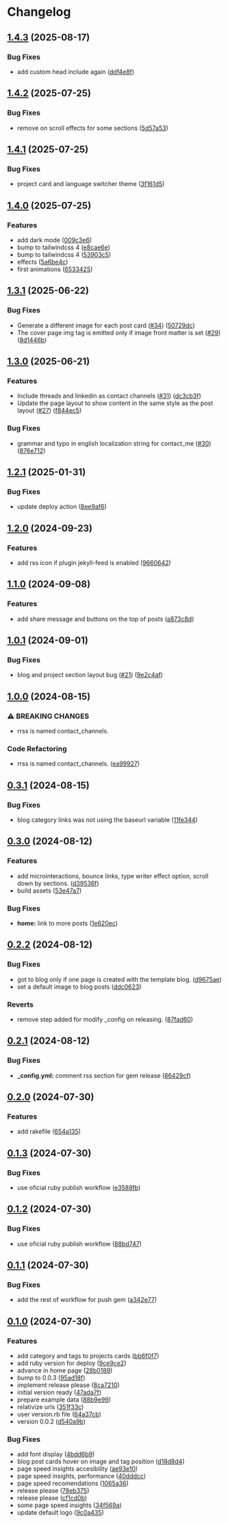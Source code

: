 # Changelog

## [1.4.3](https://github.com/a-chacon/awesome-jekyll-theme/compare/awesome-jekyll-theme/v1.4.2...awesome-jekyll-theme/v1.4.3) (2025-08-17)


### Bug Fixes

* add custom head include again ([ddf4e8f](https://github.com/a-chacon/awesome-jekyll-theme/commit/ddf4e8f3e76a65e7b023b790490a3ac9bd478811))

## [1.4.2](https://github.com/a-chacon/awesome-jekyll-theme/compare/awesome-jekyll-theme/v1.4.1...awesome-jekyll-theme/v1.4.2) (2025-07-25)


### Bug Fixes

* remove on scroll effects for some sections ([5d57a53](https://github.com/a-chacon/awesome-jekyll-theme/commit/5d57a53da58d1b4cbc8be785859aa2a464a281e9))

## [1.4.1](https://github.com/a-chacon/awesome-jekyll-theme/compare/awesome-jekyll-theme/v1.4.0...awesome-jekyll-theme/v1.4.1) (2025-07-25)


### Bug Fixes

* project card and language switcher theme ([3f161d5](https://github.com/a-chacon/awesome-jekyll-theme/commit/3f161d52ea01033527c25a7e16bf0e6aec4aa921))

## [1.4.0](https://github.com/a-chacon/awesome-jekyll-theme/compare/awesome-jekyll-theme/v1.3.1...awesome-jekyll-theme/v1.4.0) (2025-07-25)


### Features

* add dark mode ([009c3e6](https://github.com/a-chacon/awesome-jekyll-theme/commit/009c3e6984968442c6df6281715276012f98c2b9))
* bump to tailwindcss 4 ([e8cae6e](https://github.com/a-chacon/awesome-jekyll-theme/commit/e8cae6e0eac10d1408a744ef90dc1eacdb34bdfb))
* bump to tailwindcss 4 ([53903c5](https://github.com/a-chacon/awesome-jekyll-theme/commit/53903c52118d07ac01c2d38259e19b7c7e19b4da))
* effects ([5a6be4c](https://github.com/a-chacon/awesome-jekyll-theme/commit/5a6be4ce87d805fb16b380f4e208861031d95493))
* first animations ([6533425](https://github.com/a-chacon/awesome-jekyll-theme/commit/65334259d5ad95c0712dab50efcb8c6b8188fb37))

## [1.3.1](https://github.com/a-chacon/awesome-jekyll-theme/compare/awesome-jekyll-theme/v1.3.0...awesome-jekyll-theme/v1.3.1) (2025-06-22)


### Bug Fixes

* Generate a different image for each post card ([#34](https://github.com/a-chacon/awesome-jekyll-theme/issues/34)) ([50729dc](https://github.com/a-chacon/awesome-jekyll-theme/commit/50729dced03afeb555aca00e5f53ad9f5bba5561))
* The cover page img tag is emitted only if image front matter is set ([#29](https://github.com/a-chacon/awesome-jekyll-theme/issues/29)) ([8d1446b](https://github.com/a-chacon/awesome-jekyll-theme/commit/8d1446bea66bdbc254a57ef3a34c121abd26ae5c))

## [1.3.0](https://github.com/a-chacon/awesome-jekyll-theme/compare/awesome-jekyll-theme/v1.2.1...awesome-jekyll-theme/v1.3.0) (2025-06-21)


### Features

* Include threads and linkedin as contact channels ([#31](https://github.com/a-chacon/awesome-jekyll-theme/issues/31)) ([dc3cb3f](https://github.com/a-chacon/awesome-jekyll-theme/commit/dc3cb3f7177089aa99ce88fb6a29dbcac6c55827))
* Update the page layout to show content in the same style as the post layout ([#27](https://github.com/a-chacon/awesome-jekyll-theme/issues/27)) ([f844ec5](https://github.com/a-chacon/awesome-jekyll-theme/commit/f844ec558aa556ccf6b8b4282bd5db01243b7fd4))


### Bug Fixes

* grammar and typo in english localization string for contact_me ([#30](https://github.com/a-chacon/awesome-jekyll-theme/issues/30)) ([876e712](https://github.com/a-chacon/awesome-jekyll-theme/commit/876e712d89fdc1a62693ff74880d4ce4bec4a997))

## [1.2.1](https://github.com/a-chacon/awesome-jekyll-theme/compare/awesome-jekyll-theme/v1.2.0...awesome-jekyll-theme/v1.2.1) (2025-01-31)


### Bug Fixes

* update deploy action ([8ee9af6](https://github.com/a-chacon/awesome-jekyll-theme/commit/8ee9af671c15065f0cabab4db805c0d147fce6dd))

## [1.2.0](https://github.com/a-chacon/awesome-jekyll-theme/compare/awesome-jekyll-theme/v1.1.0...awesome-jekyll-theme/v1.2.0) (2024-09-23)


### Features

* add rss icon if plugin jekyll-feed is enabled ([9660642](https://github.com/a-chacon/awesome-jekyll-theme/commit/9660642a7a4dd661102782e8aa7a21a3c54f387a))

## [1.1.0](https://github.com/a-chacon/awesome-jekyll-theme/compare/awesome-jekyll-theme/v1.0.1...awesome-jekyll-theme/v1.1.0) (2024-09-08)


### Features

* add share message and buttons on the top of posts ([a873c8d](https://github.com/a-chacon/awesome-jekyll-theme/commit/a873c8d021e0587a12d024c3a282a9c7e4e68c66))

## [1.0.1](https://github.com/a-chacon/awesome-jekyll-theme/compare/awesome-jekyll-theme/v1.0.0...awesome-jekyll-theme/v1.0.1) (2024-09-01)


### Bug Fixes

* blog and project section layout  bug ([#21](https://github.com/a-chacon/awesome-jekyll-theme/issues/21)) ([9e2c4af](https://github.com/a-chacon/awesome-jekyll-theme/commit/9e2c4af64fad819cf2dfbddd14b325f654d4e792))

## [1.0.0](https://github.com/a-chacon/awesome-jekyll-theme/compare/awesome-jekyll-theme/v0.3.1...awesome-jekyll-theme/v1.0.0) (2024-08-15)


### ⚠ BREAKING CHANGES

* rrss is named contact_channels.

### Code Refactoring

* rrss is named contact_channels.  ([ea99927](https://github.com/a-chacon/awesome-jekyll-theme/commit/ea999276e778f29ad693a6f1adc30e09484ff2dc))

## [0.3.1](https://github.com/a-chacon/awesome-jekyll-theme/compare/awesome-jekyll-theme/v0.3.0...awesome-jekyll-theme/v0.3.1) (2024-08-15)


### Bug Fixes

* blog category links was not using the baseurl variable ([11fe344](https://github.com/a-chacon/awesome-jekyll-theme/commit/11fe344311d7fd20d937bc7005335d9ae9270cc5))

## [0.3.0](https://github.com/a-chacon/awesome-jekyll-theme/compare/awesome-jekyll-theme/v0.2.2...awesome-jekyll-theme/v0.3.0) (2024-08-12)


### Features

* add microinteractions, bounce links, type writer effect option, scroll down by sections. ([d39536f](https://github.com/a-chacon/awesome-jekyll-theme/commit/d39536f6eeddbaa3ae52085076f2918c47718e05))
* build assets ([53e47a7](https://github.com/a-chacon/awesome-jekyll-theme/commit/53e47a7b504c2bbf88fe9f85c068b09c3abacc18))


### Bug Fixes

* **home:** link to more posts ([1e620ec](https://github.com/a-chacon/awesome-jekyll-theme/commit/1e620ec774629f307a858bc29c13c0ad0a8fef6c))

## [0.2.2](https://github.com/a-chacon/awesome-jekyll-theme/compare/awesome-jekyll-theme/v0.2.1...awesome-jekyll-theme/v0.2.2) (2024-08-12)


### Bug Fixes

* got to blog only if one page is created with the template blog. ([d9675ae](https://github.com/a-chacon/awesome-jekyll-theme/commit/d9675ae8da8aabdf27773f0ae15f7a2f7abb1a03))
* set a default image to blog posts ([ddc0623](https://github.com/a-chacon/awesome-jekyll-theme/commit/ddc06238f0ad9de92f0ce59048c327062a1cc442))


### Reverts

* remove step added for modify _config on releasing. ([87fad60](https://github.com/a-chacon/awesome-jekyll-theme/commit/87fad609c4a49ca1dd7078ca59905c9f67ad3149))

## [0.2.1](https://github.com/a-chacon/awesome-jekyll-theme/compare/awesome-jekyll-theme/v0.2.0...awesome-jekyll-theme/v0.2.1) (2024-08-12)


### Bug Fixes

* **_config.yml:** comment rss section for gem release ([86429cf](https://github.com/a-chacon/awesome-jekyll-theme/commit/86429cfb7ef4efe3ca63f308a8beaa8138037072))

## [0.2.0](https://github.com/a-chacon/awesome-jekyll-theme/compare/awesome-jekyll-theme/v0.1.3...awesome-jekyll-theme/v0.2.0) (2024-07-30)


### Features

* add rakefile ([654a135](https://github.com/a-chacon/awesome-jekyll-theme/commit/654a1351e354b67f3807f815789f8d6a37c9b40e))

## [0.1.3](https://github.com/a-chacon/awesome-jekyll-theme/compare/awesome-jekyll-theme/v0.1.2...awesome-jekyll-theme/v0.1.3) (2024-07-30)


### Bug Fixes

* use oficial ruby publish workflow ([e3588fb](https://github.com/a-chacon/awesome-jekyll-theme/commit/e3588fb613607c5592a936ad676be42cecf8c794))

## [0.1.2](https://github.com/a-chacon/awesome-jekyll-theme/compare/awesome-jekyll-theme/v0.1.1...awesome-jekyll-theme/v0.1.2) (2024-07-30)


### Bug Fixes

* use oficial ruby publish workflow ([88bd747](https://github.com/a-chacon/awesome-jekyll-theme/commit/88bd7479578889b11734091b81b9a2f84e412abe))

## [0.1.1](https://github.com/a-chacon/awesome-jekyll-theme/compare/awesome-jekyll-theme/v0.1.0...awesome-jekyll-theme/v0.1.1) (2024-07-30)


### Bug Fixes

* add the rest of workflow for push gem ([a342e77](https://github.com/a-chacon/awesome-jekyll-theme/commit/a342e77fcffb2056d0ccbc90b2fe20a9822ecb51))

## [0.1.0](https://github.com/a-chacon/awesome-jekyll-theme/compare/awesome-jekyll-theme-v0.0.4...awesome-jekyll-theme/v0.1.0) (2024-07-30)


### Features

* add category and tags to projects cards ([bb6f0f7](https://github.com/a-chacon/awesome-jekyll-theme/commit/bb6f0f7a60cf271e4efbcd915439bf26c12ae1f7))
* add ruby version for deploy ([9ce9ce2](https://github.com/a-chacon/awesome-jekyll-theme/commit/9ce9ce2ad6088f17001911bf0021f19bdeb055b1))
* advance in home page ([28b0189](https://github.com/a-chacon/awesome-jekyll-theme/commit/28b01893a1a9ccadb56d8c0af7144cf005dfcbba))
* bump to 0.0.3 ([95ad18f](https://github.com/a-chacon/awesome-jekyll-theme/commit/95ad18f02865f04fac314ba9e36b83df1d7a4671))
* implement release please ([8ca7210](https://github.com/a-chacon/awesome-jekyll-theme/commit/8ca7210e37c7bdf43dd44b5b48cadc2d1da2d047))
* initial version ready ([47ada7f](https://github.com/a-chacon/awesome-jekyll-theme/commit/47ada7f7849741d5d550a4efc610a7aaef712522))
* prepare example data ([88b9e99](https://github.com/a-chacon/awesome-jekyll-theme/commit/88b9e99871cdaa683f3ff4a3144f7b7a858497a7))
* relativize urls ([351f33c](https://github.com/a-chacon/awesome-jekyll-theme/commit/351f33ce728ec4f700b621f756d4d0e1f31e1392))
* user version.rb file ([64a37cb](https://github.com/a-chacon/awesome-jekyll-theme/commit/64a37cb3e6131771689df14005bd33447314eee6))
* version 0.0.2 ([d540a9b](https://github.com/a-chacon/awesome-jekyll-theme/commit/d540a9bba54a5331adf5021588eb9e2afdaa27ee))


### Bug Fixes

* add font display ([4bdd6b9](https://github.com/a-chacon/awesome-jekyll-theme/commit/4bdd6b94d99cefbdb521b9386d57e3e6e0fc7c82))
* blog post cards hover on image and tag position ([d18d8d4](https://github.com/a-chacon/awesome-jekyll-theme/commit/d18d8d4da6e8788b91611d9714a7a91dc55b3ffd))
* page speed insights accesibility ([ae93e10](https://github.com/a-chacon/awesome-jekyll-theme/commit/ae93e10bedf8e0048666d144989f0de42ff3d2e2))
* page speed insights, performance ([40dddcc](https://github.com/a-chacon/awesome-jekyll-theme/commit/40dddcc57494346ce81d1124a5d076be4f6b81cf))
* page speed recomendations ([1065a36](https://github.com/a-chacon/awesome-jekyll-theme/commit/1065a361cf11bdb9ae61d5bbfb9e075150b6d100))
* release please ([78eb375](https://github.com/a-chacon/awesome-jekyll-theme/commit/78eb37558f2a50402f052c91999fa95cf0dc89c4))
* release please ([cf1cd0b](https://github.com/a-chacon/awesome-jekyll-theme/commit/cf1cd0b35a28b0c6f77c19dd0f8053d919a2340d))
* some page speed insights ([34f569a](https://github.com/a-chacon/awesome-jekyll-theme/commit/34f569af86d7326a829be4e6cd496dd4bfc94149))
* update default logo ([9c0a435](https://github.com/a-chacon/awesome-jekyll-theme/commit/9c0a435e38d997269992a2cbdeb352e18d9f159e))
